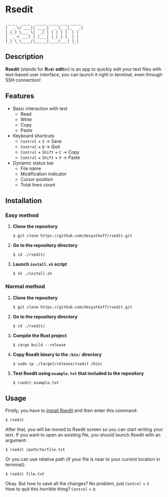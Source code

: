# Rsedit

```
 ____  ____  _____ ____ ___ _____ 
|  _ \/ ___|| ____|  _ \_ _|_   _|
| |_) \___ \|  _| | | | | |  | |  
|  _ < ___) | |___| |_| | |  | |  
|_| \_\____/|_____|____/___| |_|  
```

## Description

**Rsedit** (stands for **R**u**s**t **edit**or) is an app to quickly edit your text files with text-based user interface, you can launch it right in terminal, even through SSH connection!

## Features

* Basic interaction with text
    + Read
    + Write
    + Copy
    + Paste
* Keyboard shortcuts
    + `Control` + `S` -> Save
    + `Control` + `Q` -> Quit
    + `Control` + `Shift` + `C` -> Copy
    + `Control` + `Shift` + `V` -> Paste
* Dynamic status bar
    + File name
    + Modification indicator
    + Cursor position
    + Total lines count

## Installation

### Easy method

1. **Clone the repository**
    ```Shell
    $ git clone https://github.com/desyatkoff/rsedit.git
    ```
2. **Go to the repository directory**
    ```Shell
    $ cd ./rsedit/
    ```
3. **Launch `install.sh` script**
    ```Shell
    $ sh ./install.sh
    ```

### Normal  method

1. **Clone the repository**
    ```Shell
    $ git clone https://github.com/desyatkoff/rsedit.git
    ```
2. **Go to the repository directory**
    ```Shell
    $ cd ./rsedit/
    ```
3. **Compile the Rust project**
    ```Shell
    $ cargo build --release
    ```
4. **Copy Rsedit binary to the `/bin/` directory**
    ```Shell
    $ sudo cp ./target/release/rsedit /bin/
    ```
5. **Test Rsedit using `example.txt` that included to the repository**
    ```Shell
    $ rsedit example.txt
    ```

## Usage

Firstly, you have to [install Rsedit](#installation) and then enter this command:
```Shell
$ rsedit
```
After that, you will be moved to Rsedit screen so you can start writing your text. If you want to open an existing file, you should launch Rsedit with an argument:
```Shell
$ rsedit /path/to/file.txt
```
Or you can use relative path (if your file is near to your current location in terminal):
```Shell
$ rsedit file.txt
```
Okay. But how to save all the changes? No problem, just `Control` + `S` \
How to quit this horrible thing? `Control` + `Q`
